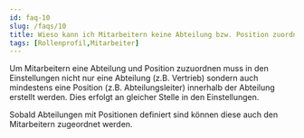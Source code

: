 ```yaml
---
id: faq-10
slug: /faqs/10
title: Wieso kann ich Mitarbeitern keine Abteilung bzw. Position zuordnen, obwohl ich Abteilungen bereits erstellt habe
tags: [Rollenprofil,Mitarbeiter]
---
```

Um Mitarbeitern eine Abteilung und Position zuzuordnen muss in den Einstellungen nicht nur eine Abteilung (z.B. Vertrieb) sondern auch mindestens eine Position (z.B. Abteilungsleiter) innerhalb der Abteilung erstellt werden. Dies erfolgt an gleicher Stelle in den Einstellungen.

Sobald Abteilungen mit Positionen definiert sind können diese auch den Mitarbeitern zugeordnet werden. 